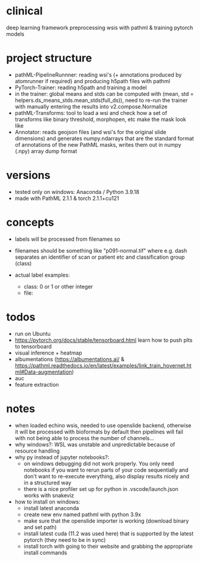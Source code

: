 # clinical

deep learning framework preprocessing wsis with pathml &amp; training pytorch models

# project structure

- pathML-PipelineRunnner: reading wsi's (+ annotations produced by atomrunner if required) and producing h5path files with pathml
- PyTorch-Trainer: reading h5path and training a model
- in the trainer: global means and stds can be computed with (mean, std = helpers.ds_means_stds.mean_stds(full_ds)), need to re-run the trainer with manually entering the results into v2.compose.Normalize
- pathML-Transforms: tool to load a wsi and check how a set of transforms like binary threshold, morphopen, etc make the mask look like 
- Annotator: reads geojson files (and wsi's for the original slide dimensions) and generates numpy.ndarrays that are the standard format of annotations of the new PathML masks, writes them out in numpy (.npy) array dump format

# versions

- tested only on windows: Anaconda / Python 3.9.18
- made with PathML 2.1.1 & torch 2.1.1+cu121

# concepts

- labels will be processed from filenames so
- filenames should be something like "p091-normal.tif" where e.g. dash separates an identifier of scan or patient etc and classification group (class)

- actual label examples:
    - class: 0 or 1 or other integer
    - file: <p091>

# todos

- run on Ubuntu
- https://pytorch.org/docs/stable/tensorboard.html learn how to push plts to tensorboard
- visual inference + heatmap
- albumentations (https://albumentations.ai/ & https://pathml.readthedocs.io/en/latest/examples/link_train_hovernet.html#Data-augmentation)
- auc
- feature extraction

# notes

- when loaded echino wsis, needed to use openslide backend, otherwise it will be processed with bioformats by default then pipelines will fail with not being able to process the number of channels...
- why windows?: WSL was unstable and unpredictable because of resource handling
- why py instead of jupyter notebooks?: 
    - on windows debugging did not work properly. You only need notebooks if you want to rerun parts of your code sequentially and don't want to re-execute everything, also display results nicely and in a structured way
    - there is a nice profiler set up for python in .vscode/launch.json works with snakeviz
- how to install on windows: 
    - install latest anaconda
    - create new env named pathml with python 3.9x
    - make sure that the openslide importer is working (download binary and set path)
    - install latest cuda (11.2 was used here) that is supported by the latest pytorch (they need to be in sync)
    - install torch with going to their website and grabbing the appropriate install commands

